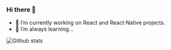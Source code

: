 ### Hi there 👋

- 🔭 I’m currently working on React and React Native projects.
- 🌱 I’m always learning...

![Github stats](https://github-readme-stats-nine-khaki-34.vercel.app/api?username=purphoros&show_icons=true&title_color=ffffff&icon_color=bb2acf&text_color=daf7dc&bg_color=151515&count_private=true)
